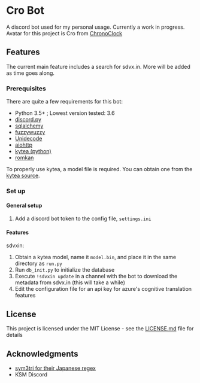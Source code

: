 # Cro Bot

A discord bot used for my personal usage. Currently a work in progress.
Avatar for this project is Cro from [ChronoClock](https://www.youtube.com/watch?v=oWz-ROOOSUE)

## Features

The current main feature includes a search for sdvx.in. More will be added as time goes along.

### Prerequisites

There are quite a few requirements for this bot:
* Python 3.5+ ; Lowest version tested: 3.6
* [discord.py](https://github.com/Rapptz/discord.py)
* [sqlalchemy](https://www.sqlalchemy.org/)
* [fuzzywuzzy](https://github.com/seatgeek/fuzzywuzzy)
* [Unidecode](https://pypi.org/project/Unidecode/)
* [aiohttp](https://aiohttp.readthedocs.io/en/stable/)
* [kytea (python)](https://github.com/chezou/Mykytea-python)
* [romkan](https://pypi.org/project/romkan/)


To properly use kytea, a model file is required. You can obtain one from the [kytea
source](http://www.phontron.com/kytea/#download).


### Set up

#### General setup

1. Add a discord bot token to the config file, ``settings.ini``

#### Features
sdvxin:

1. Obtain a kytea model, name it ``model.bin``, and place it in the same directory as ``run.py``
2. Run ``db_init.py`` to initialize the database
3. Execute ``!sdvxin update`` in a channel with the bot to download the metadata from sdvx.in (this will take a while)
4. Edit the configuration file for an api key for azure's cognitive translation features


## License

This project is licensed under the MIT License - see the [LICENSE.md](LICENSE.md) file for details

## Acknowledgments

* [sym3tri for their Japanese regex](https://gist.github.com/sym3tri/980083)
* KSM Discord
